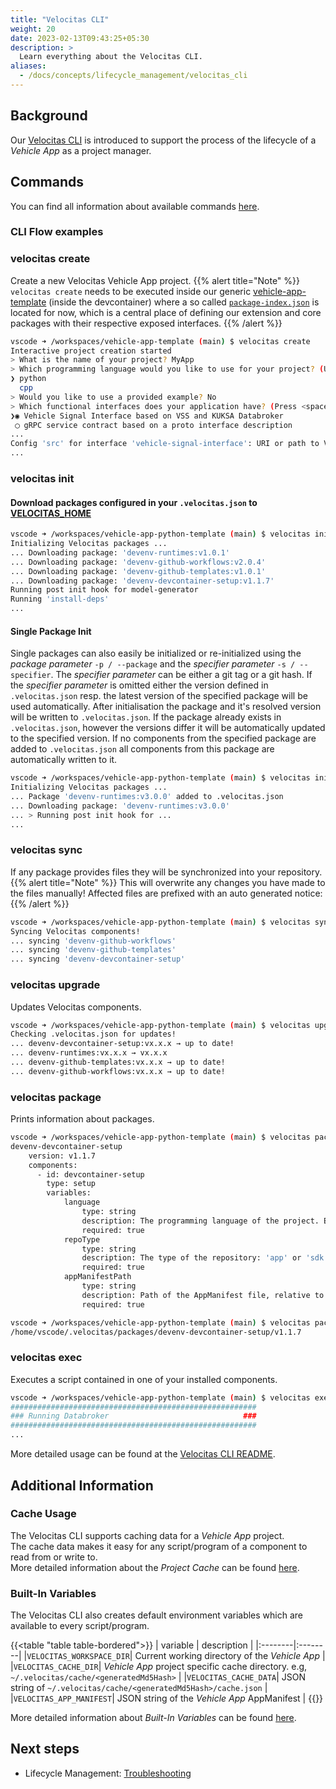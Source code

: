 ```yaml
---
title: "Velocitas CLI"
weight: 20
date: 2023-02-13T09:43:25+05:30
description: >
  Learn everything about the Velocitas CLI.
aliases:
  - /docs/concepts/lifecycle_management/velocitas_cli
---
```


## Background

Our [Velocitas CLI](https://github.com/eclipse-velocitas/cli) is introduced to support the process of the lifecycle of a _Vehicle App_ as a project manager.

## Commands

You can find all information about available commands [here](https://github.com/eclipse-velocitas/cli/blob/main/README.md#commands).

### CLI Flow examples

### velocitas create

Create a new Velocitas Vehicle App project.
{{% alert title="Note" %}}
`velocitas create` needs to be executed inside our generic [vehicle-app-template](https://github.com/eclipse-velocitas/vehicle-app-template) (inside the devcontainer) where a so called [`package-index.json`](https://github.com/eclipse-velocitas/vehicle-app-template/blob/main/package-index.json) is located for now, which is a central place of defining our extension and core packages with their respective exposed interfaces.
{{% /alert %}}

```bash
vscode ➜ /workspaces/vehicle-app-template (main) $ velocitas create
Interactive project creation started
> What is the name of your project? MyApp
> Which programming language would you like to use for your project? (Use arrow keys)
❯ python
  cpp
> Would you like to use a provided example? No
> Which functional interfaces does your application have? (Press <space> to select, <a> to toggle all, <i> to invert selection, and <enter> to proceed)
❯◉ Vehicle Signal Interface based on VSS and KUKSA Databroker
 ◯ gRPC service contract based on a proto interface description
...
Config 'src' for interface 'vehicle-signal-interface': URI or path to VSS json (Leave empty for default: v3.0)
...
```

### velocitas init

#### Download packages configured in your `.velocitas.json` to [VELOCITAS_HOME](https://github.com/eclipse-velocitas/cli/blob/main/README.md#changing-default-velocitas_home-directory)

```bash
vscode ➜ /workspaces/vehicle-app-python-template (main) $ velocitas init
Initializing Velocitas packages ...
... Downloading package: 'devenv-runtimes:v1.0.1'
... Downloading package: 'devenv-github-workflows:v2.0.4'
... Downloading package: 'devenv-github-templates:v1.0.1'
... Downloading package: 'devenv-devcontainer-setup:v1.1.7'
Running post init hook for model-generator
Running 'install-deps'
...
```

#### Single Package Init

Single packages can also easily be initialized or re-initialized using the _package parameter_ `-p / --package` and the _specifier parameter_ `-s / --specifier`. The _specifier parameter_ can be either a git tag or a git hash. If the _specifier parameter_ is omitted either the version defined in `.velocitas.json` resp. the latest version of the specified package will be used automatically. After initialisation the package and it's resolved version will be written to `.velocitas.json`. If the package already exists in `.velocitas.json`, however the versions differ it will be automatically updated to the specified version. If no components from the specified package are added to `.velocitas.json` all components from this package are automatically written to it.

```bash
vscode ➜ /workspaces/vehicle-app-python-template (main) $ velocitas init -p devenv-runtimes -s v3.0.0
Initializing Velocitas packages ...
... Package 'devenv-runtimes:v3.0.0' added to .velocitas.json
... Downloading package: 'devenv-runtimes:v3.0.0'
... > Running post init hook for ...
...
```

### velocitas sync

If any package provides files they will be synchronized into your repository.
{{% alert title="Note" %}}
This will overwrite any changes you have made to the files manually! Affected files are prefixed with an auto generated notice:
{{% /alert %}}

```bash
vscode ➜ /workspaces/vehicle-app-python-template (main) $ velocitas sync
Syncing Velocitas components!
... syncing 'devenv-github-workflows'
... syncing 'devenv-github-templates'
... syncing 'devenv-devcontainer-setup'
```

### velocitas upgrade

Updates Velocitas components.

```bash
vscode ➜ /workspaces/vehicle-app-python-template (main) $ velocitas upgrade --dry-run [--ignore-bounds]
Checking .velocitas.json for updates!
... devenv-devcontainer-setup:vx.x.x → up to date!
... devenv-runtimes:vx.x.x → vx.x.x
... devenv-github-templates:vx.x.x → up to date!
... devenv-github-workflows:vx.x.x → up to date!
```

### velocitas package

Prints information about packages.

```bash
vscode ➜ /workspaces/vehicle-app-python-template (main) $ velocitas package devenv-devcontainer-setup
devenv-devcontainer-setup
    version: v1.1.7
    components:
      - id: devcontainer-setup
        type: setup
        variables:
            language
                type: string
                description: The programming language of the project. Either 'python' or 'cpp'
                required: true
            repoType
                type: string
                description: The type of the repository: 'app' or 'sdk'
                required: true
            appManifestPath
                type: string
                description: Path of the AppManifest file, relative to the .velocitas.json
                required: true
```

```bash
vscode ➜ /workspaces/vehicle-app-python-template (main) $ velocitas package devenv-devcontainer-setup -p
/home/vscode/.velocitas/packages/devenv-devcontainer-setup/v1.1.7
```

### velocitas exec

Executes a script contained in one of your installed components.

```bash
vscode ➜ /workspaces/vehicle-app-python-template (main) $ velocitas exec runtime-local run-vehicledatabroker
#######################################################
### Running Databroker                              ###
#######################################################
...
```

More detailed usage can be found at the [Velocitas CLI README](https://github.com/eclipse-velocitas/cli/blob/main/README.md).

## Additional Information

### Cache Usage

The Velocitas CLI supports caching data for a _Vehicle App_ project.
<br/>
The cache data makes it easy for any script/program of a component to read from or write to.
<br/>
More detailed information about the _Project Cache_ can be found [here](https://github.com/eclipse-velocitas/cli/blob/main/docs/features/PROJECT-CACHE.md).

### Built-In Variables

The Velocitas CLI also creates default environment variables which are available to every script/program.

{{<table "table table-bordered">}}
| variable | description |
|:--------|:--------|
|`VELOCITAS_WORKSPACE_DIR`| Current working directory of the _Vehicle App_ |
|`VELOCITAS_CACHE_DIR`| _Vehicle App_ project specific cache directory. e.g, `~/.velocitas/cache/<generatedMd5Hash>` |
|`VELOCITAS_CACHE_DATA`| JSON string of `~/.velocitas/cache/<generatedMd5Hash>/cache.json` |
|`VELOCITAS_APP_MANIFEST`| JSON string of the _Vehicle App_ AppManifest |
{{</table>}}

More detailed information about _Built-In Variables_ can be found [here](https://github.com/eclipse-velocitas/cli/blob/main/docs/features/VARIABLES.md).

## Next steps

* Lifecycle Management: [Troubleshooting](/docs/concepts/lifecycle_management/troubleshooting/)
